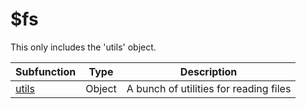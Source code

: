 # $fs

This only includes the 'utils' object.

| Subfunction       | Type   | Description                            |
| ----------------- | ------ | -------------------------------------- |
| [utils](utils.md) | Object | A bunch of utilities for reading files |
